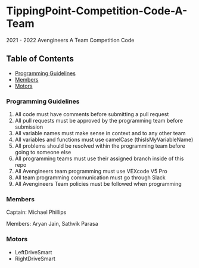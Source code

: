 # TippingPoint-Competition-Code-A-Team
2021 - 2022 Avengineers A Team Competition Code

## Table of Contents

 - [Programming Guidelines](https://github.com/AvengineersVex/TippingPoint-Competition-Code-A-Team#programming-guidelines)
 - [Members](https://github.com/AvengineersVex/TippingPoint-Competition-Code-A-Team#members)
 - [Motors](https://github.com/AvengineersVex/TippingPoint-Competition-Code-A-Team#motors)
 
### Programming Guidelines
1. All code must have comments before submitting a pull request
2. All pull requests must be approved by the programming team before submission
3. All variable names must make sense in context and to any other team
4. All variables and functions must use camelCase (thisIsMyVariableName)
5. All problems should be resolved within the programming team before going to someone else
6. All programming teams must use their assigned branch inside of this repo
7. All Avengineers team programming must use VEXcode V5 Pro
8. All team programming communication must go through Slack
9. All Avengineers Team policies must be followed when programming
 
### Members
Captain: Michael Phillips

Members: Aryan Jain, Sathvik Parasa

### Motors
 - LeftDriveSmart
 - RightDriveSmart
